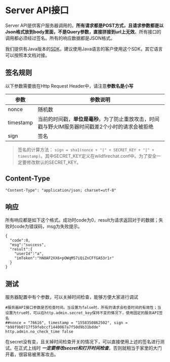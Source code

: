 # Server API接口
Server API是供客户服务器调用的。**所有请求都是POST方式，且请求参数都是以Json格式放到body里面，不是Query参数，直接拼接到url上无效**。所有接口的调用都必须经过签名。所有的响应数据都是JSON格式。

我们提供有Java版本的[SDK](../sdk.md)，建议使用Java语言的客户使用这个SDK，其它语言可以按照本文档对接。

## 签名规则
以下参数需要放在Http Request Header中，请注意**参数名是小写**

| 参数| 参数说明 |
| ---- | ------|
| nonce | 随机数 |
| timestamp | 当前的时间戳，**单位是毫秒**。为了防止重放攻击，时间戳与野火IM服务器时间戳差2个小时的请求会被拒绝 |
| sign | 签名 |

> 签名的计算方法： ```sign = sha1(nonce + "|" + SECRET_KEY + "|" + timestamp)```。其中SECRET_KEY定义在wildfirechat.conf中。为了安全一定要修改默认的SECRET_KEY。

## Content-Type
```
"Content-Type": "application/json; charset=utf-8"
```

## 响应
所有响应都是如下这个格式。成功时code为0，result为请求返回对于的数据；失败时code为错误码，msg为失败提示。
```
{
  "code":0,
  "msg":"success",
  "result":{
    "userId":"a",
    "imToken":"hN0AF2XX6+pOWqMS7iQiZnCFfGA53r1r"
  }
}
```
## 测试
服务器配置中有个参数，可以关掉时间检查，能够方便大家进行调试
```
#服务器API接口参数是否检查时间。当设置为false时，所有的请求会检查时间的有效性；当设置为true时，可以在http.admin.secret_key保持不变的情况下，使用固定的服务API签名
##nonce = "76616", timestamp = "1558350862502", sign = "b98f9b0717f59febccf1440067a7f50d9b31bdde"
http.admin.no_check_time false
```
在secret没有变，且关掉时间检查开关的情况下，可以直接使用上述的签名进行测试。在正式上线时 ***一定要修改secret和打开时间检查***，否则就相当于家里的大门开着，很容易被黑客攻击。
